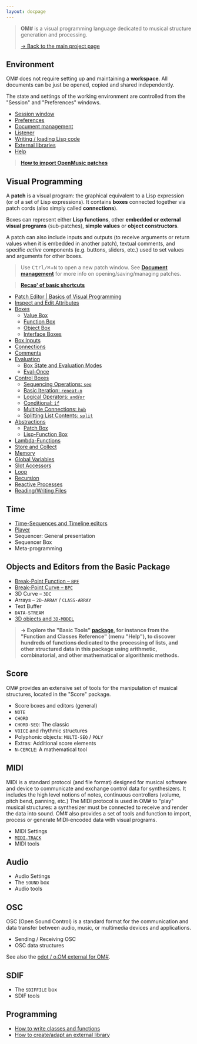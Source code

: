 ```yaml
---
layout: docpage
---
```


> **OM#** is a visual programming language dedicated to musical structure generation and processing.    
>
> [&rarr; Back to the main project page](..)

## Environment

OM# does not require setting up and maintaining a **workspace**. All documents can be just be opened, copied and shared independently.   

The state and settings of the working environment are controlled from the "Session" and "Preferences" windows.

- [Session window](session)
- [Preferences](preferences)
- [Document management](doc-management)
- [Listener](listener)
- [Writing / loading Lisp code](lisp)
- [External libraries](libraries)
- [Help](help)

> **[How to import OpenMusic patches](import-from-om)**


## Visual Programming


A **patch** is a visual program: the graphical equivalent to a Lisp expression (or of a set of Lisp expressions). It contains **boxes** connected together via patch cords (also simply called **connections**).   

Boxes can represent either **Lisp functions**, other **embedded or external visual programs** (sub-patches), **simple values** or **object constructors**.    

A patch can also include inputs and outputs (to receive arguments or return values when it is embedded in another patch), textual comments, and specific _active_ components (e.g. buttons, sliders, etc.) used to set values and arguments for other boxes.


> Use <kbd>Ctrl/⌘</kbd>+<kbd>N</kbd> to open a new patch window. See **[Document management](doc-management)** for more info on opening/saving/managing patches.

> **[Recap' of basic shortcuts](basic-commands)**


- [Patch Editor \| Basics of Visual Programming](patch)
- [Inspect and Edit Attributes](inspector)
- [Boxes](box)
  - [Value Box](value-box)
  - [Function Box](function-box)
  - [Object Box](objects)
  - [Interface Boxes](interface-boxes)
- [Box Inputs](box-inputs)
- [Connections](connections)
- [Comments](comments)
- [Evaluation](eval)
  - [Box State and Evaluation Modes](eval-modes)
  - [Eval-Once](eval-once)
- [Control Boxes](control)
  - [Sequencing Operations: `seq`](seq)
  - [Basic Iteration: `repeat-n`](repeat-n)
  - [Logical Operators: `and`/`or`](logic)
  - [Conditional: `if`](if)
  - [Multiple Connections: `hub`](hub)
  - [Splitting List Contents: `split`](split)
- [Abstractions](abstraction)
  - [Patch Box](patch-box)
  - [Lisp-Function Box](lispfun-box)
- [Lambda-Functions](lambda)
- [Store and Collect](store-collect)
- [Memory](memory)
- [Global Variables](global-variable)
- [Slot Accessors](slots)
- [Loop](loop)
- [Recursion](recursion)
- [Reactive Processes](reactive)
- [Reading/Writing Files](file-io)


## Time

- [Time-Sequences and Timeline editors](time-sequence)
- [Player](player)
- Sequencer: General presentation
- Sequencer Box
- Meta-programming


## Objects and Editors from the Basic Package

- [Break-Point Function – `BPF`](bpf)
- [Break-Point Curve – `BPC`](bpc)
- 3D Curve – `3DC`
- Arrays – `2D-ARRAY` / `CLASS-ARRAY`
- Text Buffer
- `DATA-STREAM`
- [3D objects and `3D-MODEL`](3d-model)

> **&rarr; Explore the "Basic Tools" [package](session#the-packages-library-tab), for instance from the "Function and Classes Reference" (menu "Help"), to discover hundreds of functions dedicated to the processing of lists, and other structured data in this package using arithmetic, combinatorial, and other mathematical or algorithmic methods.**


## Score

OM# provides an extensive set of tools for the manipulation of musical structures, located in the "Score" package.

- Score boxes and editors (general)
- `NOTE`
- `CHORD`
- `CHORD-SEQ`: The classic
- `VOICE` and rhythmic structures
- Polyphonic objects: `MULTI-SEQ` / `POLY`
- Extras: Additional score elements
- `N-CERCLE`: A mathematical tool

## MIDI

MIDI is a standard protocol (and file format) designed for musical software and device to communicate and exchange control data for synthesizers. It includes the high level notions of notes, continuous controllers (volume, pitch bend, panning, etc.)
The MIDI protocol is used in OM# to "play" musical structures: a synthesizer must be connected to receive and render the data into sound.
OM# also provides a set of tools and function to import, process or generate MIDI-encoded data with visual programs. 

- MIDI Settings
- [`MIDI-TRACK`](midi-track)
- MIDI tools


## Audio

- Audio Settings
- The `SOUND` box
- Audio tools


## OSC 

OSC (Open Sound Control) is a standard format for the communication and data transfer between audio, music, or multimedia devices and applications.

- Sending / Receiving OSC
- OSC data structures

See also the [odot / o.OM external for OM#](https://github.com/cac-t-u-s/o.OM).

## SDIF

- The `SDIFFILE` box
- SDIF tools

## Programming

- [How to write classes and functions](write-code)
- [How to create/adapt an external library](write-library)


